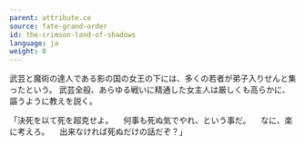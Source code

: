 ```yaml
---
parent: attribute.ce
source: fate-grand-order
id: the-crimson-land-of-shadows
language: ja
weight: 0
---
```


武芸と魔術の達人である影の国の女王の下には、多くの若者が弟子入りせんと集ったという。
武芸全般、あらゆる戦いに精通した女主人は厳しくも高らかに、謳うように教えを説く。

「決死を以て死を超克せよ。
　何事も死ぬ気でやれ、という事だ。
　なに、楽に考えろ。
　出来なければ死ぬだけの話だぞ？」
